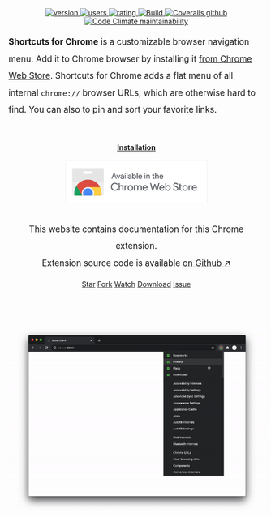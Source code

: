 <div style="text-align: center">
<a href="https://chrome.google.com/webstore/detail/jnmekaomnicdcpgdndekkmojfomifjal">
<img src="https://img.shields.io/chrome-web-store/v/jnmekaomnicdcpgdndekkmojfomifjal?label=latest%20release&color=2196F3&style=flat" alt="version"/>
</a> 
<a href="https://chrome.google.com/webstore/detail/jnmekaomnicdcpgdndekkmojfomifjal">
<img src="https://img.shields.io/chrome-web-store/users/jnmekaomnicdcpgdndekkmojfomifjal?style=flat" alt="users">
</a> 
<a href="https://chrome.google.com/webstore/detail/jnmekaomnicdcpgdndekkmojfomifjal">
<img src="https://img.shields.io/chrome-web-store/stars/jnmekaomnicdcpgdndekkmojfomifjal?style=flat" alt="rating" />
</a>
<a href="https://github.com/MobileFirstLLC/shortcuts-for-chrome/actions/workflows/test.yml">
<img alt="Build" src="https://github.com/MobileFirstLLC/shortcuts-for-chrome/actions/workflows/test.yml/badge.svg">
</a>
<a href="https://coveralls.io/github/MobileFirstLLC/shortcuts-for-chrome">
<img alt="Coveralls github" src="https://img.shields.io/coveralls/github/MobileFirstLLC/shortcuts-for-chrome?style=flat">
</a>
<a href="https://codeclimate.com/github/MobileFirstLLC/shortcuts-for-chrome/maintainability">
<img alt="Code Climate maintainability" src="https://img.shields.io/codeclimate/maintainability/MobileFirstLLC/shortcuts-for-chrome?style=flat">
</a>
</div>

<p style="font-size: 120%; line-height: 2; margin: 1rem 0 3rem 0;">
<strong>Shortcuts for Chrome</strong> is a customizable browser navigation menu. Add it to Chrome browser
by installing it <a rel="nofollow noreferrer" href="https://chrome.google.com/webstore/detail/jnmekaomnicdcpgdndekkmojfomifjal" target="_blank">from Chrome Web Store</a>.
Shortcuts for Chrome adds a flat menu of all internal <code>chrome://</code> browser URLs, which are otherwise hard to find. 
You can also to pin and sort your favorite links. 
</p>

<a style="margin:1rem auto 2rem auto; display:table; text-align: center"
href="https://chrome.google.com/webstore/detail/jnmekaomnicdcpgdndekkmojfomifjal">
<strong>Installation</strong><br/><br/>
<img alt="install at chrome web store" style="max-width: 100%; width: 280px;"
src="https://raw.githubusercontent.com/MobileFirstLLC/shortcuts-for-chrome/main/assets/badge.png"/>
</a>


<div style="text-align:center">
<p style="font-size: 120%; line-height: 2; margin:1rem auto;">
This website contains documentation for this Chrome extension. 
<br/>
Extension source code is available <a href='https://github.com/MobileFirstLLC/shortcuts-for-chrome'>on Github ↗</a>
</p>

<a class="github-button" href="https://github.com/MobileFirstLLC/shortcuts-for-chrome" data-color-scheme="light" data-icon="octicon-star" data-size="large" aria-label="Star MobileFirstLLC/shortcuts-for-chrome on GitHub">
Star</a>
<a class="github-button" href="https://github.com/MobileFirstLLC/shortcuts-for-chrome/fork" data-color-scheme="light" data-icon="octicon-repo-forked" data-size="large" aria-label="Fork MobileFirstLLC/shortcuts-for-chrome on GitHub">
Fork</a>
<a class="github-button" href="https://github.com/MobileFirstLLC/shortcuts-for-chrome/subscription" data-color-scheme="light" data-icon="octicon-eye" data-size="large" aria-label="Watch MobileFirstLLC/shortcuts-for-chrome on GitHub">
Watch</a>
<a class="github-button" href="https://github.com/MobileFirstLLC/shortcuts-for-chrome/archive/main.zip" data-color-scheme="light" data-icon="octicon-download" data-size="large" aria-label="Download MobileFirstLLC/shortcuts-for-chrome on GitHub">
Download</a>
<a class="github-button" href="https://github.com/MobileFirstLLC/shortcuts-for-chrome/issues" data-color-scheme="light" data-icon="octicon-issue-opened" data-size="large" aria-label="Issue MobileFirstLLC/shortcuts-for-chrome on GitHub">
Issue</a>

<br/><br/><br/>


</div>

<p style="text-align:center">
<img src="https://raw.githubusercontent.com/MobileFirstLLC/shortcuts-for-chrome/main/assets/preview.gif" alt="preview" />
</p>




